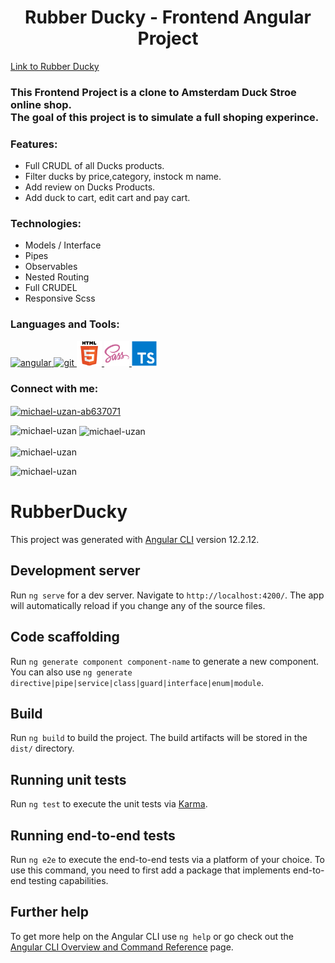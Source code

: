 <h1 align="center">Rubber Ducky - Frontend Angular Project</h1>
<a  href="https://michael-uzan.github.io/rubber-ducky-angular/#/"> Link to Rubber Ducky  </a>
<h3 align="left">This Frontend Project is a clone to Amsterdam Duck Stroe online shop. <br/>
  The goal of this project is to simulate a full shoping experince. <br/>
  </h3>
  
  <h3/> Features: </h3>
  
  - Full CRUDL of all Ducks products. 
  - Filter ducks by price,category, instock m name.
  - Add review on Ducks Products.
  - Add duck to cart, edit cart and pay cart.
 
 <h3>Technologies:</h3>
 
 - Models / Interface
 - Pipes
 - Observables
 - Nested Routing
 - Full CRUDEL
 - Responsive Scss

 <h3 align="left">Languages and Tools:</h3>
<p align="left"> <a href="https://angular.io" target="_blank"> <img src="https://angular.io/assets/images/logos/angular/angular.svg" alt="angular" width="40" height="40"/> </a>  <a href="https://git-scm.com/" target="_blank"> <img src="https://www.vectorlogo.zone/logos/git-scm/git-scm-icon.svg" alt="git" width="40" height="40"/> </a> <a href="https://www.w3.org/html/" target="_blank"> <img src="https://raw.githubusercontent.com/devicons/devicon/master/icons/html5/html5-original-wordmark.svg" alt="html5" width="40" height="40"/> </a> <a href="https://sass-lang.com" target="_blank"> <img src="https://raw.githubusercontent.com/devicons/devicon/master/icons/sass/sass-original.svg" alt="sass" width="40" height="40"/> </a> <a href="https://www.typescriptlang.org/" target="_blank"> <img src="https://raw.githubusercontent.com/devicons/devicon/master/icons/typescript/typescript-original.svg" alt="typescript" width="40" height="40"/> </a> </p>
 
<h3 align="left">Connect with me:</h3>
<p align="left">
<a href="https://linkedin.com/in/michael-uzan-ab637071" target="blank"><img align="center" src="https://raw.githubusercontent.com/rahuldkjain/github-profile-readme-generator/master/src/images/icons/Social/linked-in-alt.svg" alt="michael-uzan-ab637071" height="30" width="40" /></a>
</p>



<p><img align="left" src="https://github-readme-stats.vercel.app/api/top-langs?username=michael-uzan&show_icons=true&locale=en&layout=compact" alt="michael-uzan" /></p>

<p>&nbsp;<img align="center" src="https://github-readme-stats.vercel.app/api?username=michael-uzan&show_icons=true&locale=en" alt="michael-uzan" /></p>

<p><img align="center" src="https://github-readme-streak-stats.herokuapp.com/?user=michael-uzan&" alt="michael-uzan" /></p>

<p align="left"> <img src="https://komarev.com/ghpvc/?username=michael-uzan&label=Profile%20views&color=0e75b6&style=flat" alt="michael-uzan" /> </p>



# RubberDucky

This project was generated with [Angular CLI](https://github.com/angular/angular-cli) version 12.2.12.

## Development server

Run `ng serve` for a dev server. Navigate to `http://localhost:4200/`. The app will automatically reload if you change any of the source files.

## Code scaffolding

Run `ng generate component component-name` to generate a new component. You can also use `ng generate directive|pipe|service|class|guard|interface|enum|module`.

## Build

Run `ng build` to build the project. The build artifacts will be stored in the `dist/` directory.

## Running unit tests

Run `ng test` to execute the unit tests via [Karma](https://karma-runner.github.io).

## Running end-to-end tests

Run `ng e2e` to execute the end-to-end tests via a platform of your choice. To use this command, you need to first add a package that implements end-to-end testing capabilities.

## Further help

To get more help on the Angular CLI use `ng help` or go check out the [Angular CLI Overview and Command Reference](https://angular.io/cli) page.
